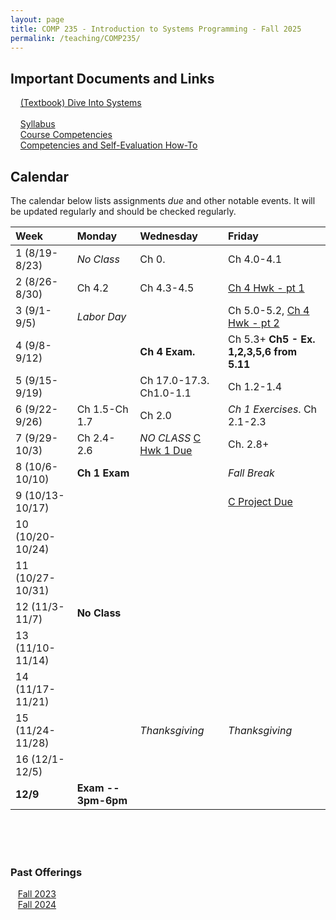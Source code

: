 ```yaml
---
layout: page
title: COMP 235 - Introduction to Systems Programming - Fall 2025
permalink: /teaching/COMP235/
---
```


## Important Documents and Links

&nbsp;&nbsp;&nbsp; [(Textbook) Dive Into Systems](https://diveintosystems.org/) <br><br>
&nbsp;&nbsp;&nbsp; [Syllabus](/teaching/COMP235/fa25/comp235-syllabus.pdf) <br>
&nbsp;&nbsp;&nbsp; [Course Competencies](/teaching/COMP235/fa25/COMP235-Competencies.pdf) <br>
&nbsp;&nbsp;&nbsp; [Competencies and Self-Evaluation How-To](/teaching/ungrading/howto-portfolio)

## Calendar

The calendar below lists assignments *due* and other notable events.  It will be updated regularly and should be checked regularly.

| Week | Monday | Wednesday | Friday |
| :-- | :-- | :-- | :-- |
| 1 (8/19-8/23)|  *No Class*   | Ch 0.  | Ch 4.0-4.1 |
| 2 (8/26-8/30)| Ch 4.2  | Ch 4.3-4.5   |  [Ch 4 Hwk - pt 1](/teaching/COMP235/fa25/hwk/ch4pt1.pdf)  |
| 3 (9/1-9/5)| *Labor Day* |   | Ch 5.0-5.2, [Ch 4 Hwk - pt 2](/teaching/COMP235/fa25/hwk/ch4pt2.pdf)  |
| 4 (9/8-9/12)|  | **Ch 4 Exam.** | Ch 5.3+ **Ch5 - Ex. 1,2,3,5,6 from 5.11**  |
| 5 (9/15-9/19)|  | Ch 17.0-17.3. Ch1.0-1.1 | Ch 1.2-1.4 |
| 6 (9/22-9/26)| Ch 1.5-Ch 1.7 | Ch 2.0 | *Ch 1 Exercises*. Ch 2.1-2.3 |
| 7 (9/29-10/3)| Ch 2.4-2.6 | *NO CLASS* [C Hwk 1 Due](https://classroom.github.com/a/M1cjUrHO) | Ch. 2.8+ |
| 8 (10/6-10/10)| **Ch 1 Exam** | | *Fall Break* |
| 9 (10/13-10/17)|  |  | [C Project Due](https://classroom.github.com/a/kfqT3Jdn) |
| 10 (10/20-10/24)|  | | |
| 11 (10/27-10/31)|  | | |
| 12 (11/3-11/7)| **No Class**  |  |     |
| 13 (11/10-11/14)|  | | |
| 14 (11/17-11/21)|  | | |
| 15 (11/24-11/28) | | *Thanksgiving* | *Thanksgiving* |
| 16 (12/1-12/5)|  | | |
| **12/9** | **Exam -- 3pm-6pm** | | |


<br><br><br>

### Past Offerings

&nbsp;&nbsp;&nbsp;[Fall 2023](/teaching/COMP235/fa23/) <br>
&nbsp;&nbsp;&nbsp;[Fall 2024](/teaching/COMP235/fa24/)



